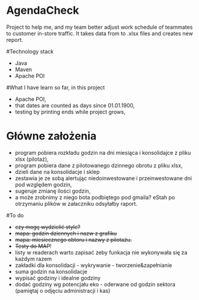 # AgendaCheck
Project to help me, and my team better adjust work schedule of teammates to customer in-store traffic.
It takes data from to .xlsx files and creates new report.

#Technology stack

- Java
- Maven
- Apache POI

#What I have learn so far, in this project

- Apache POI,
- that dates are counted as days since 01.01.1900,
- testing by printing ends while project grows,

# Główne założenia

- program pobiera rozkładu godzin na dni miesiąca i konsolidajce z pliku xlsx (pilotaż),
- program pobiera dane z pilotowanego dzinnego obrotu z pliku xlsx,
- dzieli dane na konsolidacje i sklep
- zestawia je ze sobą alertując niedoinwestowane i przeinwestowane dni pod względem godzin,
- sugeruje zmianę ilości godzin,
- a może zrobnimy z niego bota podbiętego pod gmaila? eStah po otrzymaniu plików w załaczniku odsyłałby raport.

#To do

- ~~czy mogę wydzielić style?~~
- ~~mapa: godzin dziennych i nazw z grafiku~~
- ~~mapa: miesiecznego obtoru i nazwy z pilotażu.~~
- ~~Testy do MAP~~!
- listy w readerach warto zapisać zeby funkacja nie wykonywała się za każdym razem
- zakładki dla konsolidacji - wykrywanie - tworzenie&zapełnianie
- suma godzin na konsolidacje
- wypisać godziny i idealne godziny
- dodać godziny wg potencjału eko - oderwane od godzin sektora (pamiętaj o odjęciu administracji i kas)